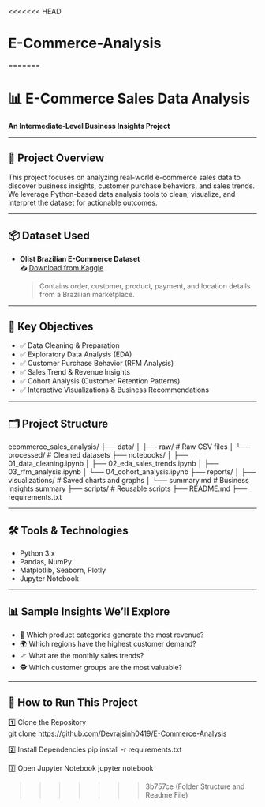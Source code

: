 <<<<<<< HEAD
# E-Commerce-Analysis
=======
# 📊 E-Commerce Sales Data Analysis  
**An Intermediate-Level Business Insights Project**

---

## 📝 Project Overview  
This project focuses on analyzing real-world e-commerce sales data to discover business insights, customer purchase behaviors, and sales trends.  
We leverage Python-based data analysis tools to clean, visualize, and interpret the dataset for actionable outcomes.

---

## 📦 Dataset Used  
- **Olist Brazilian E-Commerce Dataset**  
  📥 [Download from Kaggle](https://www.kaggle.com/datasets/olistbr/brazilian-ecommerce)  
  > Contains order, customer, product, payment, and location details from a Brazilian marketplace.

---

## 🎯 Key Objectives  
- ✅ Data Cleaning & Preparation  
- ✅ Exploratory Data Analysis (EDA)  
- ✅ Customer Purchase Behavior (RFM Analysis)  
- ✅ Sales Trend & Revenue Insights  
- ✅ Cohort Analysis (Customer Retention Patterns)  
- ✅ Interactive Visualizations & Business Recommendations  

---

## 🗂️ Project Structure
ecommerce_sales_analysis/
├── data/
│ ├── raw/ # Raw CSV files
│ └── processed/ # Cleaned datasets
├── notebooks/
│ ├── 01_data_cleaning.ipynb
│ ├── 02_eda_sales_trends.ipynb
│ ├── 03_rfm_analysis.ipynb
│ └── 04_cohort_analysis.ipynb
├── reports/
│ ├── visualizations/ # Saved charts and graphs
│ └── summary.md # Business insights summary
├── scripts/ # Reusable scripts
├── README.md
├── requirements.txt


---

## 🛠️ Tools & Technologies  
- Python 3.x  
- Pandas, NumPy  
- Matplotlib, Seaborn, Plotly  
- Jupyter Notebook  

---

## 📊 Sample Insights We’ll Explore  
- 🛒 Which product categories generate the most revenue?  
- 🌍 Which regions have the highest customer demand?  
- 📈 What are the monthly sales trends?  
- 🕵️ Which customer groups are the most valuable?  

---

## 🚀 How to Run This Project  

1️⃣ Clone the Repository  
git clone https://github.com/Devrajsinh0419/E-Commerce-Analysis

2️⃣ Install Dependencies
pip install -r requirements.txt

3️⃣ Open Jupyter Notebook
jupyter notebook
>>>>>>> 3b757ce (Folder Structure and Readme File)
